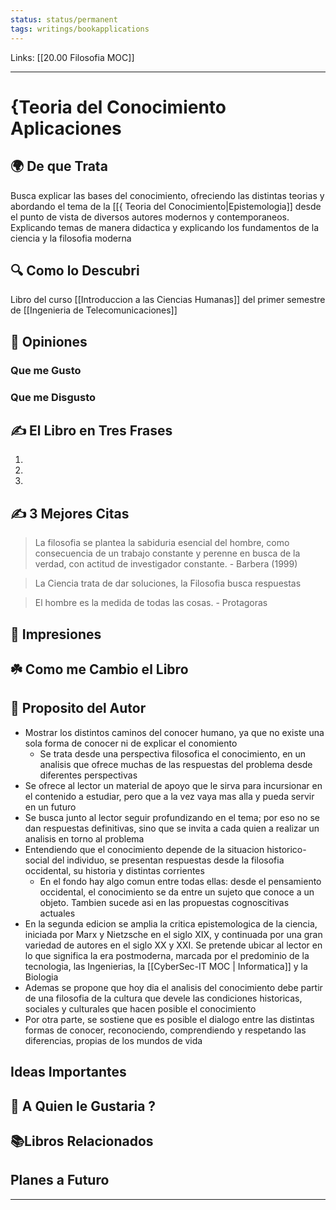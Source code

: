 ```yaml
---
status: status/permanent
tags: writings/bookapplications
---
```

Links: [[20.00 Filosofia MOC]]
___
# {Teoria del Conocimiento Aplicaciones
## 🌍 De que Trata
Busca explicar las bases del conocimiento, ofreciendo las distintas teorias y abordando el tema de la [[{ Teoria del Conocimiento|Epistemologia]] desde el punto de vista de diversos autores modernos y contemporaneos. Explicando temas de manera didactica y explicando los fundamentos de la ciencia y la filosofia moderna

## 🔍 Como lo Descubri
Libro del curso [[Introduccion a las Ciencias Humanas]] del primer semestre de [[Ingenieria de Telecomunicaciones]]

## 🧠 Opiniones

### Que me Gusto

### Que me Disgusto

## ✍️ El Libro en Tres Frases
1. 
2. 
3. 

## ✍️ 3 Mejores Citas
> La filosofia se plantea la sabiduria esencial del hombre, como consecuencia de un trabajo constante y perenne en busca de la verdad, con actitud de investigador constante. 
\- Barbera (1999)

>La Ciencia trata de dar soluciones, la Filosofia busca respuestas

>El hombre es la medida de todas las cosas.
>\- Protagoras

## 🎨 Impresiones

## ☘️ Como me Cambio el Libro

## 📒 Proposito del Autor
- Mostrar los distintos caminos del conocer humano, ya que no existe una sola forma de conocer ni de explicar el conomiento
	- Se trata desde una perspectiva filosofica el conocimiento, en un analisis que ofrece muchas de las respuestas del problema desde diferentes perspectivas
- Se ofrece al lector un material de apoyo que le sirva para incursionar en el contenido a estudiar, pero que a la vez vaya mas alla y pueda servir en un futuro
- Se busca junto al lector seguir profundizando en el tema; por eso no se dan respuestas definitivas, sino que se invita a cada quien a realizar un analisis en torno al problema
- Entendiendo que el conocimiento depende de la situacion historico-social del individuo, se presentan respuestas desde la filosofia occidental, su historia y distintas corrientes
	- En el fondo hay algo comun entre todas ellas: desde el pensamiento occidental, el conocimiento se da entre un sujeto que conoce a un objeto. Tambien sucede asi en las propuestas cognoscitivas actuales
- En la segunda edicion se amplia la critica epistemologica de la ciencia, iniciada por Marx y Nietzsche en el siglo XIX, y continuada por una gran variedad de autores en el siglo XX y XXI. Se pretende ubicar al lector en lo que significa la era postmoderna, marcada por el predominio de la tecnologia, las Ingenierias, la [[CyberSec-IT MOC | Informatica]] y la Biologia
- Ademas se propone que hoy dia el analisis del conocimiento debe partir de una filosofia de la cultura que devele las condiciones historicas, sociales y culturales que hacen posible el conocimiento
- Por otra parte, se sostiene que es posible el dialogo entre las distintas formas de conocer, reconociendo, comprendiendo y respetando las diferencias, propias de los mundos de vida

## Ideas Importantes

## 🥰 A Quien le Gustaria ?

## 📚Libros Relacionados

## Planes a Futuro
___
